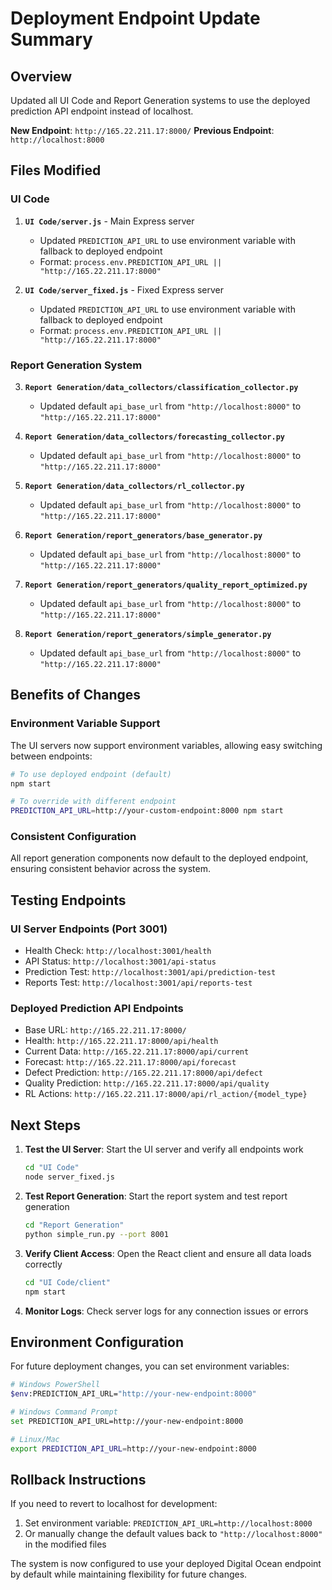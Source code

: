 # Deployment Endpoint Update Summary

## Overview
Updated all UI Code and Report Generation systems to use the deployed prediction API endpoint instead of localhost.

**New Endpoint**: `http://165.22.211.17:8000/`
**Previous Endpoint**: `http://localhost:8000`

## Files Modified

### UI Code
1. **`UI Code/server.js`** - Main Express server
   - Updated `PREDICTION_API_URL` to use environment variable with fallback to deployed endpoint
   - Format: `process.env.PREDICTION_API_URL || "http://165.22.211.17:8000"`

2. **`UI Code/server_fixed.js`** - Fixed Express server
   - Updated `PREDICTION_API_URL` to use environment variable with fallback to deployed endpoint
   - Format: `process.env.PREDICTION_API_URL || "http://165.22.211.17:8000"`

### Report Generation System
3. **`Report Generation/data_collectors/classification_collector.py`**
   - Updated default `api_base_url` from `"http://localhost:8000"` to `"http://165.22.211.17:8000"`

4. **`Report Generation/data_collectors/forecasting_collector.py`**
   - Updated default `api_base_url` from `"http://localhost:8000"` to `"http://165.22.211.17:8000"`

5. **`Report Generation/data_collectors/rl_collector.py`**
   - Updated default `api_base_url` from `"http://localhost:8000"` to `"http://165.22.211.17:8000"`

6. **`Report Generation/report_generators/base_generator.py`**
   - Updated default `api_base_url` from `"http://localhost:8000"` to `"http://165.22.211.17:8000"`

7. **`Report Generation/report_generators/quality_report_optimized.py`**
   - Updated default `api_base_url` from `"http://localhost:8000"` to `"http://165.22.211.17:8000"`

8. **`Report Generation/report_generators/simple_generator.py`**
   - Updated default `api_base_url` from `"http://localhost:8000"` to `"http://165.22.211.17:8000"`

## Benefits of Changes

### Environment Variable Support
The UI servers now support environment variables, allowing easy switching between endpoints:
```bash
# To use deployed endpoint (default)
npm start

# To override with different endpoint
PREDICTION_API_URL=http://your-custom-endpoint:8000 npm start
```

### Consistent Configuration
All report generation components now default to the deployed endpoint, ensuring consistent behavior across the system.

## Testing Endpoints

### UI Server Endpoints (Port 3001)
- Health Check: `http://localhost:3001/health`
- API Status: `http://localhost:3001/api-status`
- Prediction Test: `http://localhost:3001/api/prediction-test`
- Reports Test: `http://localhost:3001/api/reports-test`

### Deployed Prediction API Endpoints
- Base URL: `http://165.22.211.17:8000/`
- Health: `http://165.22.211.17:8000/api/health`
- Current Data: `http://165.22.211.17:8000/api/current`
- Forecast: `http://165.22.211.17:8000/api/forecast`
- Defect Prediction: `http://165.22.211.17:8000/api/defect`
- Quality Prediction: `http://165.22.211.17:8000/api/quality`
- RL Actions: `http://165.22.211.17:8000/api/rl_action/{model_type}`

## Next Steps

1. **Test the UI Server**: Start the UI server and verify all endpoints work
   ```bash
   cd "UI Code"
   node server_fixed.js
   ```

2. **Test Report Generation**: Start the report system and test report generation
   ```bash
   cd "Report Generation"
   python simple_run.py --port 8001
   ```

3. **Verify Client Access**: Open the React client and ensure all data loads correctly
   ```bash
   cd "UI Code/client"
   npm start
   ```

4. **Monitor Logs**: Check server logs for any connection issues or errors

## Environment Configuration
For future deployment changes, you can set environment variables:

```bash
# Windows PowerShell
$env:PREDICTION_API_URL="http://your-new-endpoint:8000"

# Windows Command Prompt
set PREDICTION_API_URL=http://your-new-endpoint:8000

# Linux/Mac
export PREDICTION_API_URL=http://your-new-endpoint:8000
```

## Rollback Instructions
If you need to revert to localhost for development:

1. Set environment variable: `PREDICTION_API_URL=http://localhost:8000`
2. Or manually change the default values back to `"http://localhost:8000"` in the modified files

The system is now configured to use your deployed Digital Ocean endpoint by default while maintaining flexibility for future changes.
